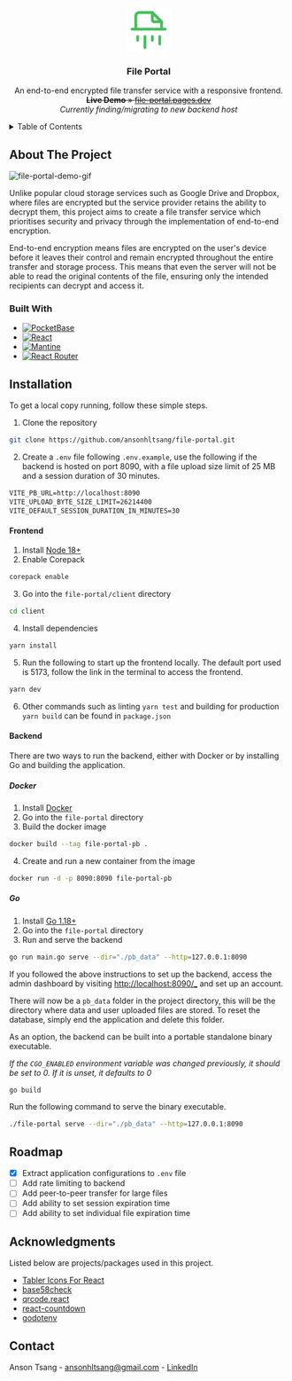 <br/>

<div align="center">
  <a href="https://github.com/ansonhltsang/file-portal">
    <img src="client/src/favicon.svg" alt="Logo" width="80" height="80">
  </a>
  <h3 align="center">File Portal</h3>
  <p align="center">
    An end-to-end encrypted file transfer service with a responsive frontend.
        <br />
    <s><strong>Live Demo</strong> » <a href="https://file-portal.pages.dev/">file-portal.pages.dev</a></s><br/>
    <i>Currently finding/migrating to new backend host</i>
    <br />
  </p>
</div>

<details>
  <summary>Table of Contents</summary>
  <ol>
    <li>
      <a href="#about-the-project">About The Project</a>
      <ul>
        <li><a href="#built-with">Built With</a></li>
      </ul>
    </li>
    <li>
      <a href="#installation">Installation</a>
      <ul>
        <li><a href="#frontend">Frontend</a></li>
        <li><a href="#backend">Backend</a></li>
      </ul>
    </li>
    <li><a href="#roadmap">Roadmap</a></li>
    <li><a href="#acknowledgments">Acknowledgments</a></li>
    <li><a href="#contact">Contact</a></li>
  </ol>
</details>

## About The Project
![file-portal-demo-gif][demo-gif]

Unlike popular cloud storage services such as Google Drive and Dropbox, where files are encrypted but the service provider 
retains the ability to decrypt them, this project aims to create a file transfer service which prioritises security and 
privacy through the implementation of end-to-end encryption.

End-to-end encryption means files are encrypted on the user's device before it leaves their control and remain encrypted 
throughout the entire transfer and storage process. This means that even the server will not be able to read the 
original contents of the file, ensuring only the intended recipients can decrypt and access it.

### Built With
- [![PocketBase][pocketbase.io]][pocketbase-url]
- [![React][react.dev]][react-url]
- [![Mantine][mantine.dev]][mantine-url]
- [![React Router][reactrouter.com]][reactrouter-url]

## Installation
To get a local copy running, follow these simple steps.

1. Clone the repository
```sh
git clone https://github.com/ansonhltsang/file-portal.git
```
2. Create a `.env` file following `.env.example`, use the following if the backend is hosted on port 8090, with a file 
upload size limit of 25 MB and a session duration of 30 minutes.
```
VITE_PB_URL=http://localhost:8090
VITE_UPLOAD_BYTE_SIZE_LIMIT=26214400
VITE_DEFAULT_SESSION_DURATION_IN_MINUTES=30
```

#### Frontend
1. Install [Node 18+][node-url]
2. Enable Corepack
```sh
corepack enable
```
3. Go into the `file-portal/client` directory
```sh
cd client
```
4. Install dependencies
```sh
yarn install
```
5. Run the following to start up the frontend locally. The default port used is 5173, follow the link in the terminal to access the frontend.
```sh
yarn dev
```
6. Other commands such as linting `yarn test` and building for production `yarn build`  can be found in `package.json`

#### Backend
There are two ways to run the backend, either with Docker or by installing Go and building the application.

##### *Docker*
1. Install [Docker][docker-url]
2. Go into the `file-portal` directory
3. Build the docker image
```sh
docker build --tag file-portal-pb .
```
4. Create and run a new container from the image
```sh 
docker run -d -p 8090:8090 file-portal-pb
```

##### *Go*
1. Install [Go 1.18+][go-url]
2. Go into the `file-portal` directory
3. Run and serve the backend
```sh 
go run main.go serve --dir="./pb_data" --http=127.0.0.1:8090
```
If you followed the above instructions to set up the backend, access the admin dashboard by visiting [http://localhost:8090/_](http://localhost:8090/_) and set up an account.

There will now be a `pb_data` folder in the project directory, this will be the directory where data and user uploaded files are stored. To reset the database, simply end the application and delete this folder.

As an option, the backend can be built into a portable standalone binary executable.

*If the `CGO_ENABLED` environment variable was changed previously, it should be set to 0. If it is unset, it defaults to 0*

```sh 
go build
```
Run the following command to serve the binary executable.
```sh
./file-portal serve --dir="./pb_data" --http=127.0.0.1:8090
```

## Roadmap
- [X] Extract application configurations to `.env` file
- [ ] Add rate limiting to backend
- [ ] Add peer-to-peer transfer for large files
- [ ] Add ability to set session expiration time
- [ ] Add ability to set individual file expiration time

## Acknowledgments

Listed below are projects/packages used in this project.

- [Tabler Icons For React](https://tabler-icons.io/)
- [base58check](https://www.npmjs.com/package/base58check)
- [qrcode.react](https://www.npmjs.com/package/qrcode.react)
- [react-countdown](https://www.npmjs.com/package/react-countdown)
- [godotenv](https://github.com/joho/godotenv)

## Contact
Anson Tsang - ansonhltsang@gmail.com - [LinkedIn](https://www.linkedin.com/in/hlansontsang)

<!-- MARKDOWN LINKS & IMAGES -->
[demo-gif]: https://github.com/ansonhltsang/file-portal/assets/111023420/f8deb5cc-3534-4631-85c8-2c97892512d3
[react.dev]: https://img.shields.io/badge/React-20232A?style=for-the-badge&logo=react&logoColor=61DAFB
[react-url]: https://react.dev/
[mantine.dev]:https://img.shields.io/badge/Mantine-5B5B5B?style=for-the-badge&logo=mantine
[mantine-url]: https://mantine.dev/
[pocketbase.io]: https://img.shields.io/badge/PocketBase-B8DBE4?style=for-the-badge&logo=PocketBase&logoColor=black
[pocketbase-url]: https://pocketbase.io/
[reactrouter.com]: https://img.shields.io/badge/React_Router-CA4245?style=for-the-badge&logo=react-router&logoColor=white
[reactrouter-url]: https://reactrouter.com/
[node-url]: https://nodejs.org/en
[docker-url]: https://docs.docker.com/get-docker/
[go-url]: https://go.dev/doc/install
